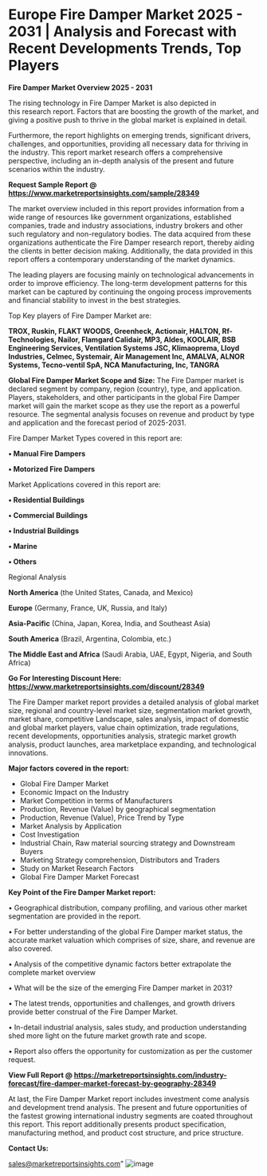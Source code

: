 # Europe Fire Damper Market 2025 - 2031 | Analysis and Forecast with Recent Developments Trends, Top Players

<Strong> Fire Damper Market Overview 2025 - 2031</strong>

The rising technology in Fire Damper Market is also depicted in this research report. Factors that are boosting the growth of the market, and giving a positive push to thrive in the global market is explained in detail.

Furthermore, the report highlights on emerging trends, significant drivers, challenges, and opportunities, providing all necessary data for thriving in the industry. This report market research offers a comprehensive perspective, including an in-depth analysis of the present and future scenarios within the industry.

<strong>Request Sample Report @ <a href=https://www.marketreportsinsights.com/sample/28349>https://www.marketreportsinsights.com/sample/28349</a></strong>

The market overview included in this report provides information from a wide range of resources like government organizations, established companies, trade and industry associations, industry brokers and other such regulatory and non-regulatory bodies. The data acquired from these organizations authenticate the Fire Damper research report, thereby aiding the clients in better decision making. Additionally, the data provided in this report offers a contemporary understanding of the market dynamics.

The leading players are focusing mainly on technological advancements in order to improve efficiency. The long-term development patterns for this market can be captured by continuing the ongoing process improvements and financial stability to invest in the best strategies.

Top Key players of Fire Damper Market are:

<strong>TROX, Ruskin, FLAKT WOODS, Greenheck, Actionair, HALTON, Rf-Technologies, Nailor, Flamgard Calidair, MP3, Aldes, KOOLAIR, BSB Engineering Services, Ventilation Systems JSC, Klimaoprema, Lloyd Industries, Celmec, Systemair, Air Management Inc, AMALVA, ALNOR Systems, Tecno-ventil SpA, NCA Manufacturing, Inc, TANGRA</strong>

<strong><b>Global Fire Damper Market Scope and Size:</b></strong>
The Fire Damper market is declared segment by company, region (country), type, and application. Players, stakeholders, and other participants in the global Fire Damper market will gain the market scope as they use the report as a powerful resource. The segmental analysis focuses on revenue and product by type and application and the forecast period of 2025-2031.

Fire Damper Market Types covered in this report are:

<strong>• Manual Fire Dampers

• Motorized Fire Dampers</strong>

Market Applications covered in this report are:

<strong>• Residential Buildings

• Commercial Buildings

• Industrial Buildings

• Marine

• Others</strong> 

Regional Analysis

<strong>North America</strong> (the United States, Canada, and Mexico)

<strong>Europe</strong> (Germany, France, UK, Russia, and Italy)

<strong>Asia-Pacific</strong> (China, Japan, Korea, India, and Southeast Asia)

<strong>South America</strong> (Brazil, Argentina, Colombia, etc.)

<strong>The Middle East and Africa</strong> (Saudi Arabia, UAE, Egypt, Nigeria, and South Africa)

<strong>Go For Interesting Discount Here: <a href=https://www.marketreportsinsights.com/discount/28349>https://www.marketreportsinsights.com/discount/28349</a></strong>

The Fire Damper market report provides a detailed analysis of global market size, regional and country-level market size, segmentation market growth, market share, competitive Landscape, sales analysis, impact of domestic and global market players, value chain optimization, trade regulations, recent developments, opportunities analysis, strategic market growth analysis, product launches, area marketplace expanding, and technological innovations.

<strong><b>Major factors covered in the report:</b></strong>
<ul>
  <li>Global Fire Damper Market </li>
  <li>Economic Impact on the Industry</li>
  <li>Market Competition in terms of Manufacturers</li>
  <li>Production, Revenue (Value) by geographical segmentation</li>
  <li>Production, Revenue (Value), Price Trend by Type</li>
  <li>Market Analysis by Application</li>
  <li>Cost Investigation</li>
  <li>Industrial Chain, Raw material sourcing strategy and Downstream Buyers</li>
  <li>Marketing Strategy comprehension, Distributors and Traders</li>
  <li>Study on Market Research Factors</li>
  <li>Global Fire Damper Market Forecast</li>
</ul>

<strong><b>Key Point of the Fire Damper Market report:</b></strong>

• Geographical distribution, company profiling, and various other market segmentation are provided in the report.

• For better understanding of the global Fire Damper market status, the accurate market valuation which comprises of size, share, and revenue are also covered.

• Analysis of the competitive dynamic factors better extrapolate the complete market overview

• What will be the size of the emerging Fire Damper market in 2031?

• The latest trends, opportunities and challenges, and growth drivers provide better construal of the Fire Damper Market.

• In-detail industrial analysis, sales study, and production understanding shed more light on the future market growth rate and scope.

• Report also offers the opportunity for customization as per the customer request.

<strong><b>View Full Report @ <a href=https://marketreportsinsights.com/industry-forecast/fire-damper-market-forecast-by-geography-28349>https://marketreportsinsights.com/industry-forecast/fire-damper-market-forecast-by-geography-28349</a></b></strong>


At last, the Fire Damper Market report includes investment come analysis and development trend analysis. The present and future opportunities of the fastest growing international industry segments are coated throughout this report. This report additionally presents product specification, manufacturing method, and product cost structure, and price structure.

<strong>Contact Us:</strong>

sales@marketreportsinsights.com"
![image](https://github.com/user-attachments/assets/6535be80-3ffc-4115-aad9-7e69dffc6cdf)
